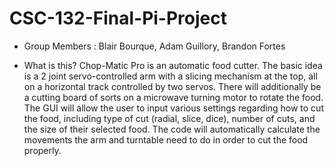 # CSC-132-Final-Pi-Project

* Group Members : 
Blair Bourque,
Adam Guillory,
Brandon Fortes

* What is this? 
Chop-Matic Pro is an automatic food cutter. The basic idea is a 2 joint servo-controlled arm with a slicing mechanism at the top, all on a horizontal track controlled by two servos. There will additionally be a cutting board of sorts on a microwave turning motor to rotate the food. The GUI will allow the user to input various settings regarding how to cut the food, including type of cut (radial, slice, dice), number of cuts, and the size of their selected food. The code will automatically calculate the movements the arm and turntable need to do in order to cut the food properly.
